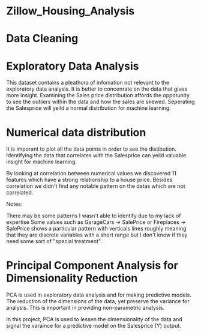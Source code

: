 # Zillow_Housing_Analysis


# Data Cleaning 


# Exploratory Data Analysis

This dataset contains a pleathora of infomation not relevant to the exploratory data analysis. It is better to concenrate on the data that gives more insight. Examining the Sales price distribution affords the oppotunity to see the outliers within the data and how the sales are skewed. Seperating the Salesprice will yeild a normal distribution for machine learning. 

# Numerical data distribution

It is imporant to plot all the data points in order to see the distibution. Identifying the data that correlates with the Salesprice can yeild valuable insight for machine learning. 

By looking at correlation between numerical values we discovered 11 features which have a strong relationship to a house price. Besides correlation we didn't find any notable pattern on the datas which are not correlated.

Notes:

There may be some patterns I wasn't able to identify due to my lack of expertise
Some values such as GarageCars -> SalePrice or Fireplaces -> SalePrice shows a particular pattern with verticals lines roughly meaning that they are discrete variables with a short range but I don't know if they need some sort of "special treatment".


# Principal Component Analysis for Dimensionality Reduction

PCA is used in exploratory data analysis and for making predictive models. The reduction of the dimensions of the data, yet preserve the variance for analysis. This is important in providing non-parametric analysis.

In this project, PCA is used to lessen the dimensionality of the data and signal the varaince for a predictive model on the Salesprice (Y) output. 
